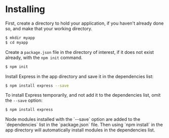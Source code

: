 # Installing

First, create a directory to hold your application, if you haven't already done so, and make that your working directory.
```sh
$ mkdir myapp
$ cd myapp
```

Create a `package.json` file in the directory of interest, if it does not exist already, with the `npm init` command.

```sh
$ npm init
```

Install Express in the app directory and save it in the dependencies list:

```sh
$ npm install express --save
```

To install Express temporarily, and not add it to the dependencies list, omit the `--save` option:

```sh
$ npm install express
```

<div class="doc-box doc-info">
Node modules installed with the `--save` option are added to the `dependencies` list in the `package.json` file.
Then using `npm install` in the app directory will automatically install modules in the dependencies list.
</div>
